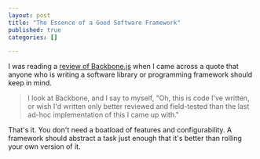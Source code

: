 ```yaml
--- 
layout: post
title: "The Essence of a Good Software Framework"
published: true
categories: []

---
```


I was reading a [review of Backbone.js](http://www.decipherinc.com/n/blog/development-and-engineering-team/2011/04/backbone-api-and-events-models) when I came across a quote that anyone who is writing a software library or programming framework should keep in mind.

> I look at Backbone, and I say to myself, "Oh, this is code I've written, or wish I'd written only better reviewed and field-tested than the last ad-hoc implementation of this I came up with."

That's it. You don't need a boatload of features and configurability. A framework should abstract a task just enough that it's better than rolling your own version of it.